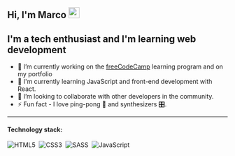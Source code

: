 ## Hi, I'm Marco <img src="https://media.giphy.com/media/hvRJCLFzcasrR4ia7z/giphy.gif" width="25px">

## I'm a tech enthusiast and I'm learning web development

- 🔭 I’m currently working on the [freeCodeCamp](https://www.freecodecamp.org/) learning program and on my portfolio
- 🌱 I'm currently learning JavaScript and front-end development with React.
- 👯 I’m looking to collaborate with other developers in the community.
- ⚡ Fun fact - I love ping-pong 🏓 and synthesizers 🎛️.

<hr/>

#### Technology stack:
![HTML5](https://img.shields.io/badge/HTML5-red.svg?&logo=html5&logoColor=white)&nbsp;
![CSS3](https://img.shields.io/badge/CSS3-blue.svg?&logo=css3&logoColor=white)&nbsp;
![SASS](https://img.shields.io/badge/SASS-cc6699.svg?&logo=sass&logoColor=white)&nbsp;
![JavaScript](https://img.shields.io/badge/JavaScript-f7df1e.svg?&logo=javascript&logoColor=black)
